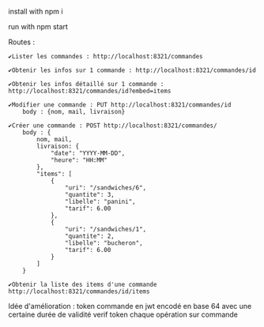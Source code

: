 install with npm i

run with npm start

Routes :

    ✔️Lister les commandes : http://localhost:8321/commandes

    ✔️Obtenir les infos sur 1 commande : http://localhost:8321/commandes/id

    ✔️Obtenir les infos détaillé sur 1 commande : http://localhost:8321/commandes/id?embed=items

    ✔️Modifier une commande : PUT http://localhost:8321/commandes/id
        body : {nom, mail, livraison}

    ✔️Créer une commande : POST http://localhost:8321/commandes/
        body : {
            nom, mail,
            livraison: {
                "date": "YYYY-MM-DD",
                "heure": "HH:MM"
            },
            "items": [
                {
                    "uri": "/sandwiches/6",
                    "quantite": 3,
                    "libelle": "panini",
                    "tarif": 6.00
                },
                {
                    "uri": "/sandwiches/1",
                    "quantite": 2,
                    "libelle": "bucheron",
                    "tarif": 6.00
                }
            ]
        }

    ✔️Obtenir la liste des items d'une commande http://localhost:8321/commandes/id/items


Idée d'amélioration :
    token commande en jwt encodé en base 64 avec une certaine durée de validité
    verif token chaque opération sur commande